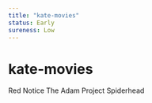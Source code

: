 ```yaml
---
title: "kate-movies"
status: Early
sureness: Low
---
```

# kate-movies

Red Notice
The Adam Project
Spiderhead
